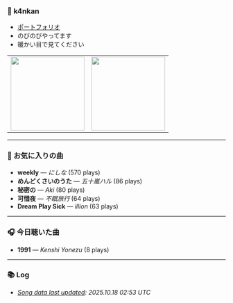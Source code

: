 

### 🫠  k4nkan
- [ポートフォリオ](https://kanta.it.com/)  
- のびのびやってます  
- 暖かい目で見てください  

<table>
    <tr>
    <td>
        <a href="https://github.com/k4nkan">
            <img height="170px" src="https://github-readme-stats.vercel.app/api?username=k4nkan&count_private=true&show_icons=true" />
        </a>
    </td>
    <td>
        <a href="https://github.com/k4nkan">
            <img height="170px" src="https://github-readme-stats.vercel.app/api/top-langs/?username=k4nkan&layout=compact" />
        </a>
    </td>
    </tr>
</table>

---
### 🎵 お気に入りの曲

- **weekly** — *にしな* (570 plays)
- **めんどくさいのうた** — *五十嵐ハル* (86 plays)
- **秘密の** — *Aki* (80 plays)
- **可惜夜** — *不眠旅行* (64 plays)
- **Dream Play Sick** — *illion* (63 plays)

---

### 🎧 今日聴いた曲

- **1991** — *Kenshi Yonezu* (8 plays)

---

### 📚 Log

- _[Song data last updated](https://github.com/k4nkan/k4nkan/actions): 2025.10.18 02:53 UTC_
